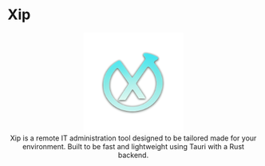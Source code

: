 # Xip
<div align="center">
  <img src="public/favicon.ico" alt="Logo" width="200" />
</div>

<div align="center">
Xip is a remote IT administration tool designed to be tailored made for your environment. Built to be fast and lightweight using Tauri with a Rust backend.
</div>
